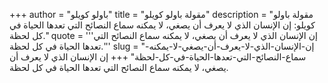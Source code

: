 +++
author = "باولو كويلو"
title = "مقولة باولو كويلو"
description = "مقولة باولو كويلو: إن الإنسان الذي لا يعرف أن يصغي، لا يمكنه سماع النصائح التي تعدها الحياة في كل لحظة."
quote = '''إن الإنسان الذي لا يعرف أن يصغي، لا يمكنه سماع النصائح التي تعدها الحياة في كل لحظة.''' 
slug = "إن-الإنسان-الذي-لا-يعرف-أن-يصغي-لا-يمكنه-سماع-النصائح-التي-تعدها-الحياة-في-كل-لحظة"
+++
إن الإنسان الذي لا يعرف أن يصغي، لا يمكنه سماع النصائح التي تعدها الحياة في كل لحظة.
